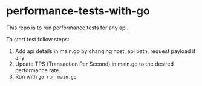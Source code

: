 # performance-tests-with-go

This repo is to run performance tests for any api.

To start test follow steps:
1. Add api details in main.go by changing host, api path, request payload if any
2. Update TPS (Transaction Per Second) in main.go to the desired performance rate.
3. Run with `go run main.go`